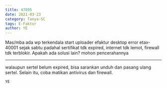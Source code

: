 ```yaml
---
title: 47895
date: 2021-03-23
category: Tanya-SC
tags: E-Faktur
author: YE
---
```


Mas/mba ada wp terkendala start uploader efaktur desktop error etax-40001 sejak sabtu padahal sertifikat tdk expired, internet tdk lemot, firewall tdk terblokir. Apakah ada solusi lain? mohon pencerahannya

---

walaupun sertel belum expired, bisa sarankan unduh dan pasang ulang sertel. Selain itu, coba matikan antivirus dan firewall.

`YE`
